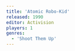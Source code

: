 ```yaml
---
title: 'Atomic Robo-Kid'
released: 1990
editor: Activision
players: 1
genres:
  - 'Shoot Them Up'
---
```

